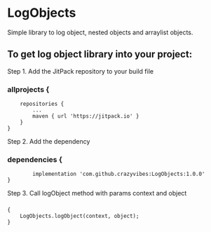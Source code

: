 # LogObjects
Simple library to log object, nested objects and arraylist objects.

## To get log object library into your project:

Step 1. Add the JitPack repository to your build file

### allprojects {
		repositories {
			...
			maven { url 'https://jitpack.io' }
		}
	}

Step 2. Add the dependency

### dependencies {
	        implementation 'com.github.crazyvibes:LogObjects:1.0.0'
	}

Step 3. Call logObject method with params context and object

### 
	{
		LogObjects.logObject(context, object);
	}
